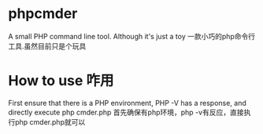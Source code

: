 # phpcmder
A small PHP command line tool. Although it's just a toy
一款小巧的php命令行工具.虽然目前只是个玩具
# How to use 咋用
First ensure that there is a PHP environment, PHP -V has a response, and directly execute php cmder.php
首先确保有php环境，php -v有反应，直接执行php cmder.php就可以

